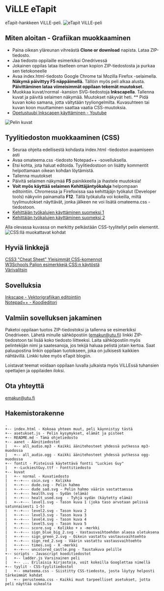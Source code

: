 # ViLLE eTapit
eTapit-hankkeen ViLLE-peli. 
![eTapit ViLLE-peli](https://cdn.rawgit.com/changty/etapit/master/esikatselu2.png)  

## Miten aloitan - Grafiikan muokkaaminen 
* Paina oikean yläreunan vihreästä **Clone or download** napista. Lataa ZIP-tiedosto.   
* Jaa tiedosto oppilaille esimerkiksi Onedrivessä  
* Jokainen oppilas lataa itselleen oman kopion ZIP-tiedostosta ja purkaa sen tietokoneelle  
* Avaa index.html-tiedosto Google Chrome tai Mozilla Firefox -selaimella. **Näkymä päivittyy F5 näppäimellä.** Tällöin myös peli alkaa alusta. **Päivittäminen lataa viimeisimmät oppilaan tekemät muutokset.**  
* Muokkaa kuvat/normal -kansion SVG-tiedostoja **Inkscapella**. Tallenna kuvat ja päivitä selaimen näkymää. Muutokset näkyvät heti. 
** Pidä kuvan koko samana, jotta vältytään tyyliongelmilta. Kuvasuhteen tai kuvan koon muuttaminen saattaa vaatia CSS-muutoksia.
* [Opetustuubi Inkscapen käyttäminen - Youtube](https://www.youtube.com/playlist?list=PLDpsi-eI0SgJv_syw26feTg7BP2AL01jT) 

![Pelin kuvat](https://cdn.rawgit.com/changty/etapit/master/esikatselu.png)    


## Tyylitiedoston muokkaaminen (CSS) 
* Seuraa ohjeita edellisestä kohdasta index.html -tiedoston avaamiseen asti
* Avaa omateema.css -tiedosto Notepad++ -sovelluksella. 
* Etsi kohta, jota haluat editoida. Tyylitiedostoon on lisätty kommentit helpottamaan oikean kohdan löytämistä. 
* Tallenna muutokset 
* Päivitä selaimen näkymää **F5** painikkeella ja ihastele muutoksia!
* **Voit myös käyttää selaimen Kehittäjäntyökaluja** helpompaan editointiin. Chromessa ja Firefoxissa saa kehittäjäjn työkalut (Developer tools) näkyviin painamalla **F12**. Tällä työkalulla voi kokeilla, miltä tyylimuutokset näyttävät, jonka jälkeen ne voi lisätä omateema.css -tiedostoon.   
* [Kehittäjän työkalujen käyttäminen suomeksi 1](https://corellia.fi/selain-kehittajan-tyokaluna-osa-1/)
* [Kehittäjän työkalujen käyttäminen suomeksi 2](https://corellia.fi/selain-kehittajan-tyokaluna-osa-2/)  

Alla olevassa kuvassa on merkitty pelkästään CSS-tyylitellyt pelin elementit.   
![CSS:llä muokattavat kohdat](https://cdn.rawgit.com/changty/etapit/master/esikatselu3.png)    


## Hyviä linkkejä 
[CSS3 "Cheat Sheet" Yleisimmät CSS-komennot](http://www.lesliefranke.com/files/reference/csscheatsheet.html)  
[W3Schools Paljon esimerkkejä CSS:n käytöstä](http://www.w3schools.com/css/)  
[Värivalitsin](http://www.w3schools.com/colors/colors_picker.asp)   

## Sovelluksia
[Inkscape - Vektorigrafiikan editointiin](https://inkscape.org/en/download/)  
[Notepad++ - Koodieditori](https://notepad-plus-plus.org/download/v6.9.2.html)   

## Valmiin sovelluksen jakaminen
Paketoi oppilaan tuotos ZIP-tiedostoksi ja tallenna se esimerkiksi Onedriveen. Lähetä minulle sähköpostiin ([emakur@utu.fi](mailto:emakur@utu.fi)) linkki ZIP-tiedostoon tai lisää koko tiedosto liitteeksi. Laita sähköpostiin myös pelintekijän nimi ja saatesanoja, jos tekijä haluaa pelistä jotain kertoa. Saat paluupostina linkin oppilaan tuotokseen, joka on julkisesti kaikkien nähtävillä. Linkki tulee myös eTapit blogiin.  

Loistavat teemat voidaan oppilaan luvalla julkaista myös ViLLEssä tuhansien opettajien ja oppilaiden iloksi. 


## Ota yhteyttä 
[emakur@utu.fi](mailto:emakur@utu.fi)

## Hakemistorakenne 
```
.
+-- index.html - Kokoaa yhteen muut, peli käynnistyy tästä
+-- asetukset.js - Pelin kysymykset, elämät ja pisteet
+-- README.md - Tämä ohjetiedosto
+-- aanet - Äänitiedostot
|   +-- all_audio.mp3 - Kaikki äänitehosteet yhdessä putkessa mp3-muodossa
|   +-- all_audio.ogg - Kaikki äänitehosteet yhdessä putkessa ogg-muodossa
+-- fontit - Pisteissä käytettävä fontti "Luckies Guy" 
|   +--LuckiestGuy.ttf - Fonttitiedosto
+-- kuvat
|   +-- normal - Kuvatiedosto
|   +--+--- coin.svg - Kolikko
|   +--+--- dude.svg - Pelin hahmo
|   +--+--- dude_sad.svg - Pelin hahmo väärin vastattaessa
|   +--+--- health.svg - Sydän (elämä)
|   +--+--- healt_used.svg  - Tyhjä sydän (käytetty elämä)
|   +--+--- level1.svg - Tason kuva 1 (joka taso arvotaan pelissä satunnaisesti 1-5) 
|   +--+--- level2.svg - Tason kuva 2
|   +--+--- level3.svg - Tason kuva 3 
|   +--+--- level4.svg - Tason kuva 4
|   +--+--- level5.svg - Tason kuva 5
|   +--+--- score.svg - Kolikko + x -merkki
|   +--+--- sign_blue_big_2.svg - Vastausvaihtoehdon alaosa oletuksena 
|   +--+--- sign_green_2.svg - Oikein vastattu vastausvaihtoehto
|   +--+--- sign_red_2.svg - Väärin vastattu vastausvaihtoehto
|   +--+--- times.svg - X -merkki 
|   +--+--- uncolored_castle.png - Taustakuva pelille 
+-- scripts - Javascript kooditiedostot
|   +-- ladder.js Varsinainen peli
|   +-- ... Erilaisia kirjastoja, voit kokeilla Googlettaa nimellä
+-- tyylit - CSS-tyylitiedostot
|   +-- omateema.css - Siistitty CSS-tiedosto, josta löytyy helposti tärkeimmät kohdat
|   +-- perusteema.css - Kaikki muut tarpeelliset asetukset, jotta peli näyttää oikealta
```
